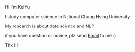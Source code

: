 Hi i'm KeiYu

I study computer science in National Chung Hsing University

My research is about data science and NLP

if you have question or advice, plz send <a href="mailto:iove22@hotmail.com">Email</a> to me :)  

Thx !!!
